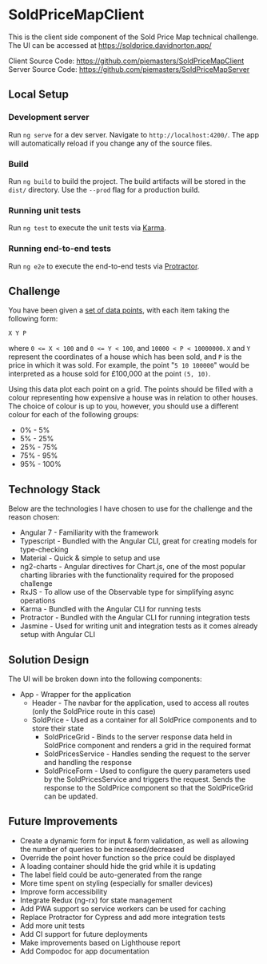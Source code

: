 # SoldPriceMapClient

This is the client side component of the Sold Price Map technical challenge. The UI can be accessed at https://soldprice.davidnorton.app/

Client Source Code: https://github.com/piemasters/SoldPriceMapClient
Server Source Code: https://github.com/piemasters/SoldPriceMapServer

## Local Setup

### Development server

Run `ng serve` for a dev server. Navigate to `http://localhost:4200/`. The app will automatically reload if you change any of the source files.

### Build

Run `ng build` to build the project. The build artifacts will be stored in the `dist/` directory. Use the `--prod` flag for a production build.

### Running unit tests

Run `ng test` to execute the unit tests via [Karma](https://karma-runner.github.io).

### Running end-to-end tests

Run `ng e2e` to execute the end-to-end tests via [Protractor](http://www.protractortest.org/).

## Challenge
You have been given a [set of data points](data/sold-price-data.txt), with each item taking the following form:

```
X Y P
```

where `0 <= X < 100` and `0 <= Y < 100`, and `10000 < P < 10000000`.
`X` and `Y` represent the coordinates of a house which has been sold, and `P` is the price in which it was sold. For example, the point "`5 10 100000`" would be interpreted as a house sold for £100,000 at the point `(5, 10)`.

Using this data plot each point on a grid. The points should be filled with a colour representing how expensive a house was in relation to other houses. The choice of colour is up to you, however, you should use a different colour for each of the following groups:

- 0% - 5%
- 5% - 25%
- 25% - 75%
- 75% - 95%
- 95% - 100%

## Technology Stack
Below are the technologies I have chosen to use for the challenge and the reason chosen:
- Angular 7 - Familiarity  with the framework
- Typescript - Bundled with the Angular CLI, great for creating models for type-checking
- Material - Quick & simple to setup and use
- ng2-charts - Angular directives for Chart.js, one of the most popular charting libraries with the functionality required for the proposed challenge
- RxJS - To allow use of the Observable type for simplifying async operations
- Karma - Bundled with the Angular CLI for running tests
- Protractor - Bundled with the Angular CLI for running integration tests
- Jasmine - Used for writing unit and integration tests as it comes already setup with Angular CLI

## Solution Design

The UI will be broken down into the following components:
- App - Wrapper for the application
  - Header - The navbar for the application, used to access all routes (only the SoldPrice route in this case)
  - SoldPrice - Used as a container for all SoldPrice components and to store their state
    - SoldPriceGrid - Binds to the server response data held in SoldPrice component and renders a grid in the required format
    - SoldPricesService - Handles sending the request to the server and handling the response 
    - SoldPriceForm - Used to configure the query parameters used by the SoldPricesService and triggers the request. Sends the response to the SoldPrice component so that the SoldPriceGrid can be updated.

## Future Improvements
- Create a dynamic form for input & form validation, as well as allowing the number of queries to be increased/decreased 
- Override the point hover function so the price could be displayed
- A loading container should hide the grid while it is updating
- The label field could be auto-generated from the range
- More time spent on styling (especially for smaller devices)
- Improve form accessibility
- Integrate Redux (ng-rx) for state management
- Add PWA support so service workers can be used for caching
- Replace Protractor for Cypress and add more integration tests
- Add more unit tests
- Add CI support for future deployments
- Make improvements based on Lighthouse report
- Add Compodoc for app documentation
